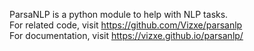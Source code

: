 ParsaNLP is a python module to help with NLP tasks.  
For related code, visit https://github.com/Vizxe/parsanlp  
For documentation, visit https://vizxe.github.io/parsanlp/